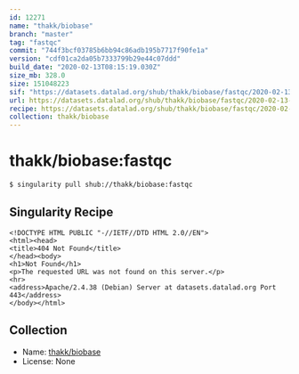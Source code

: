 ```yaml
---
id: 12271
name: "thakk/biobase"
branch: "master"
tag: "fastqc"
commit: "744f3bcf03785b6bb94c86adb195b7717f90fe1a"
version: "cdf01ca2da05b7333799b29e44c07ddd"
build_date: "2020-02-13T08:15:19.030Z"
size_mb: 328.0
size: 151048223
sif: "https://datasets.datalad.org/shub/thakk/biobase/fastqc/2020-02-13-744f3bcf-cdf01ca2/cdf01ca2da05b7333799b29e44c07ddd.sif"
url: https://datasets.datalad.org/shub/thakk/biobase/fastqc/2020-02-13-744f3bcf-cdf01ca2/
recipe: https://datasets.datalad.org/shub/thakk/biobase/fastqc/2020-02-13-744f3bcf-cdf01ca2/Singularity
collection: thakk/biobase
---
```


# thakk/biobase:fastqc

```bash
$ singularity pull shub://thakk/biobase:fastqc
```

## Singularity Recipe

```singularity
<!DOCTYPE HTML PUBLIC "-//IETF//DTD HTML 2.0//EN">
<html><head>
<title>404 Not Found</title>
</head><body>
<h1>Not Found</h1>
<p>The requested URL was not found on this server.</p>
<hr>
<address>Apache/2.4.38 (Debian) Server at datasets.datalad.org Port 443</address>
</body></html>
```

## Collection

 - Name: [thakk/biobase](https://github.com/thakk/biobase)
 - License: None

